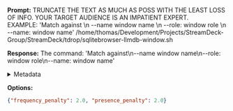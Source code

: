 **Prompt:**
TRUNCATE THE TEXT AS MUCH AS POSS WITH THE LEAST LOSS OF INFO. YOUR TARGET AUDIENCE IS AN IMPATIENT EXPERT.  
EXAMPLE:
'Match against
\n --name window name
\n --role: window role
\n --name: window name'
/home/thomas/Development/Projects/StreamDeck-Group/StreamDeck/tdrop/sqlitebrowser-llmdb-window.sh

**Response:**
The command:
'Match against\n--name window name\n--role: window role\n--name: window name'

<details><summary>Metadata</summary>

- Duration: 4267 ms
- Datetime: 2023-10-17T13:39:40.030214
- Model: gpt-3.5-turbo-0613

</details>

**Options:**
```json
{"frequency_penalty": 2.0, "presence_penalty": 2.0}
```

